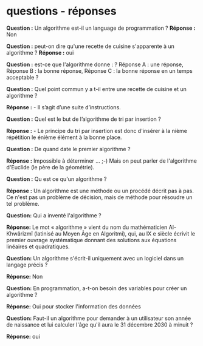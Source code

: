 # questions - réponses

**Question :** Un algorithme est-il un language de programmation ? **Réponse :** Non

**Question :** peut-on dire qu'une recette de cuisine s'apparente à un algorithme ? **Réponse :** oui

**Question :** est-ce que l'algorithme donne : ? Réponse A : une réponse, Réponse B : la bonne réponse, Réponse C : la bonne réponse en un temps acceptable ?

**Question :** Quel point commun y a t-il entre une recette de cuisine et un algorithme ?

**Réponse :** - Il s’agit d’une suite d’instructions.

**Question :** Quel est le but de l’algorithme de tri par insertion ?

**Réponse :** - Le principe du tri par insertion est donc d'insérer à la nième répétition le énième élément à la bonne place.

**Question :** De quand date le premier algorithme ?

**Réponse :** Impossible à déterminer ... ;-) Mais on peut parler de l'algorithme d'Euclide (le père de la géométrie).

**Question :** Qu est ce qu'un algorithme ?

**Réponse :** Un algorithme est une méthode ou un procédé décrit pas à pas. Ce n'est pas un problème de décision, mais                                  de méthode pour résoudre un tel problème.

**Question:** Qui a inventé l'algorithme ?

**Réponse:** Le mot « algorithme » vient du nom du mathématicien Al-Khwârizmî (latinisé au Moyen Âge en Algoritmi), qui, au IX e siècle écrivit le premier ouvrage systématique donnant des solutions aux équations linéaires et quadratiques.

**Question:** Un algorithme s'écrit-il uniquement avec un logiciel dans un langage précis ?

**Réponse:** Non

**Question:** En programmation, a-t-on besoin des variables pour créer un algorithme ?

**Réponse:** Oui pour stocker l'information des données

**Question:** Faut-il un algorithme pour demander à un utilisateur son année de naissance et lui calculer l'âge qu'il aura le 31 décembre 2030 à minuit ?

**Réponse:** oui
